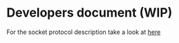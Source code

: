 # Developers document (WIP)

For the socket protocol description take a look at [here](./protocol.md)
